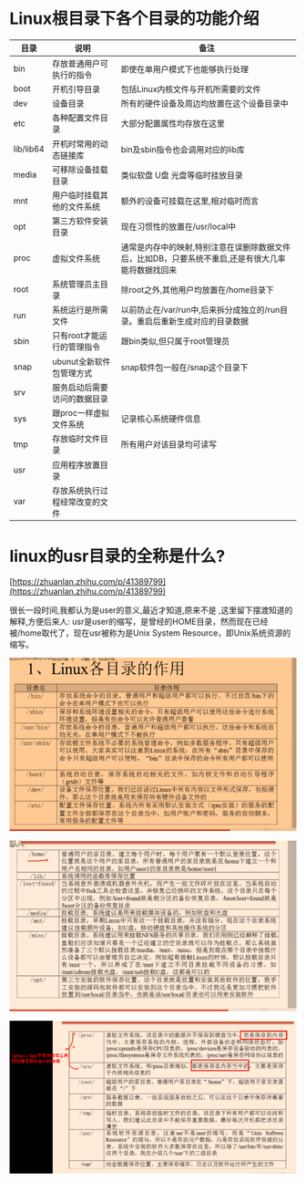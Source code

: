 # Linux根目录下各个目录的功能介绍
  
| 目录      | 说明                                     | 备注                                                         |
| --------- | ---------------------------------------- | ------------------------------------------------------------ |
| bin       | 存放普通用户可执行的指令                 | 即使在单用户模式下也能够执行处理                             |
| boot      | 开机引导目录                             | 包括Linux内核文件与开机所需要的文件                          |
| dev       | 设备目录                                 | 所有的硬件设备及周边均放置在这个设备目录中                   |
| etc       | 各种配置文件目录                         | 大部分配置属性均存放在这里                                   |
| lib/lib64 | 开机时常用的动态链接库                   | bin及sbin指令也会调用对应的lib库                             |
| media     | 可移除设备挂载目录                       | 类似软盘 U盘 光盘等临时挂放目录                              |
| mnt       | 用户临时挂载其他的文件系统               | 额外的设备可挂载在这里,相对临时而言                          |
| opt       | 第三方软件安装目录                       | 现在习惯性的放置在/usr/local中                               |
| proc      | 虚拟文件系统                             | 通常是内存中的映射,特别注意在误删除数据文件后，比如DB，只要系统不重启,还是有很大几率能将数据找回来 |
| root      | 系统管理员主目录                         | 除root之外,其他用户均放置在/home目录下                       |
| run       | 系统运行是所需文件                       | 以前防止在/var/run中,后来拆分成独立的/run目录。重启后重新生成对应的目录数据 |
| sbin      | 只有root才能运行的管理指令               | 跟bin类似,但只属于root管理员                                 |
| snap      | ubunut全新软件包管理方式                 | snap软件包一般在/snap这个目录下                              |
| srv       | 服务启动后需要访问的数据目录             |                                                              |
| sys       | 跟proc一样虚拟文件系统                   | 记录核心系统硬件信息                                         |
| tmp       | 存放临时文件目录                         | 所有用户对该目录均可读写                                     |
| usr       | 应用程序放置目录                         |                                                              |
| var       | 存放系统执行过程经常改变的文件           |                                                              |

# linux的usr目录的全称是什么?
[https://zhuanlan.zhihu.com/p/41389799](https://zhuanlan.zhihu.com/p/41389799)

很长一段时间,我都认为是user的意义,最近才知道,原来不是 ,这里留下摆渡知道的解释,方便后来人:
usr是user的缩写，是曾经的HOME目录，然而现在已经被/home取代了，现在usr被称为是Unix System Resource，即Unix系统资源的缩写。


![](_assets/Linux根目录下各个目录的功能介绍/image-Linux根目录下各个目录的功能介绍-20221017-151805283.png)

![](_assets/Linux根目录下各个目录的功能介绍/image-Linux根目录下各个目录的功能介绍-20221017-151817319.png)

![](_assets/Linux根目录下各个目录的功能介绍/image-Linux根目录下各个目录的功能介绍-20221017-151825395.png)



